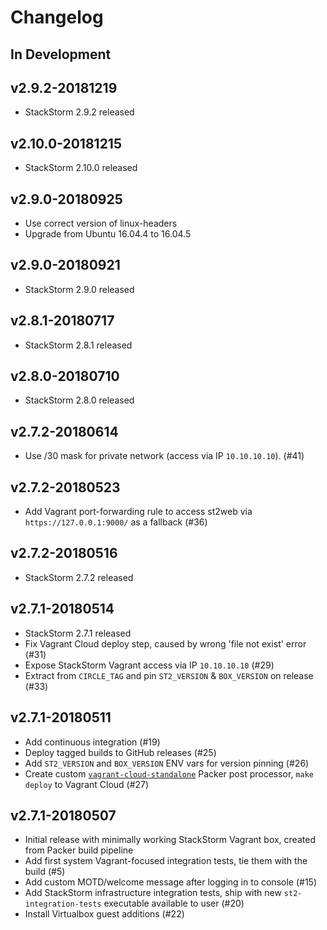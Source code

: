 # Changelog

## In Development

## v2.9.2-20181219
* StackStorm 2.9.2 released

## v2.10.0-20181215
* StackStorm 2.10.0 released

## v2.9.0-20180925
* Use correct version of linux-headers
* Upgrade from Ubuntu 16.04.4 to 16.04.5

## v2.9.0-20180921
* StackStorm 2.9.0 released

## v2.8.1-20180717
* StackStorm 2.8.1 released

## v2.8.0-20180710
* StackStorm 2.8.0 released


## v2.7.2-20180614
* Use /30 mask for private network (access via IP `10.10.10.10`). (#41)

## v2.7.2-20180523
* Add Vagrant port-forwarding rule to access st2web via `https://127.0.0.1:9000/` as a fallback (#36)

## v2.7.2-20180516
* StackStorm 2.7.2 released

## v2.7.1-20180514
* StackStorm 2.7.1 released
* Fix Vagrant Cloud deploy step, caused by wrong 'file not exist' error (#31)
* Expose StackStorm Vagrant access via IP `10.10.10.10` (#29)
* Extract from `CIRCLE_TAG` and pin `ST2_VERSION` & `BOX_VERSION` on release (#33)

## v2.7.1-20180511
* Add continuous integration (#19)
* Deploy tagged builds to GitHub releases (#25)
* Add `ST2_VERSION` and `BOX_VERSION` ENV vars for version pinning (#26)
* Create custom [`vagrant-cloud-standalone`](https://github.com/armab/packer-post-processor-vagrant-cloud-standalone) Packer post processor, `make deploy` to Vagrant Cloud (#27)

## v2.7.1-20180507
* Initial release with minimally working StackStorm Vagrant box, created from Packer build pipeline
* Add first system Vagrant-focused integration tests, tie them with the build (#5)
* Add custom MOTD/welcome message after logging in to console (#15)
* Add StackStorm infrastructure integration tests, ship with new `st2-integration-tests` executable available to user (#20)
* Install Virtualbox guest additions (#22)
